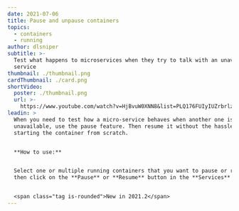 ```yaml
---
date: 2021-07-06
title: Pause and unpause containers
topics:
  - containers
  - running
author: dlsniper
subtitle: >-
  Test what happens to microservices when they try to talk with an unavailable
  service
thumbnail: ./thumbnail.png
cardThumbnail: ./card.png
shortVideo:
  poster: ./thumbnail.png
  url: >-
    https://www.youtube.com/watch?v=HjBvuW0XNN8&list=PLQ176FUIyIUZrbrlz4AY1V8VzBJKZyVlW&index=98
leadin: >
  When you need to test how a micro-service behaves when another one is
  unavailable, use the pause feature. Then resume it without the hassle of
  starting the container from scratch.


  **How to use:**


  Select one or multiple running containers that you want to pause or resume,
  then click on the **Pause** or **Resume** button in the **Services** window.


  <span class="tag is-rounded">New in 2021.2</span>
---
```


